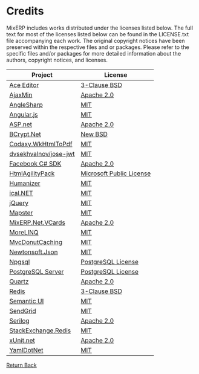 # Credits

MixERP includes works distributed under the licenses listed below. The full text for most of the licenses listed below can be found in the LICENSE.txt file accompanying each work. The original copyright notices have been preserved within the respective files and or packages. Please refer to the specific files and/or packages for more detailed information about the authors, copyright notices, and licenses.

| Project                                  | License                                  |
| ---------------------------------------- | ---------------------------------------- |
| [Ace Editor](https://ace.c9.io/)         | [3-Clause BSD](https://github.com/ajaxorg/ace/blob/master/LICENSE) |
| [AjaxMin](http://ajaxmin.codeplex.com/)  | [Apache 2.0](https://ajaxmin.codeplex.com/license) |
| [AngleSharp](https://github.com/AngleSharp/AngleSharp) | [MIT](https://github.com/AngleSharp/AngleSharp/blob/master/LICENSE) |
| [Angular.js](https://angularjs.org/)     | [MIT](https://github.com/angular/angular.js/blob/master/LICENSE) |
| [ASP.net](http://asp.net)                | [Apache 2.0](http://aspnetwebstack.codeplex.com/license) |
| [BCrypt.Net](BCrypt-Official)            | [New BSD](https://bcrypt.codeplex.com/license) |
| [Codaxy.WkHtmlToPdf](https://github.com/codaxy/wkhtmltopdf) | [MIT](https://github.com/codaxy/wkhtmltopdf/blob/master/README.md) |
| [dvsekhvalnov/jose-jwt](https://github.com/dvsekhvalnov/jose-jwt) | [MIT](https://github.com/dvsekhvalnov/jose-jwt/blob/master/LICENSE) |
| [Facebook C# SDK](https://github.com/facebook-csharp-sdk/facebook-csharp-sdk) | [Apache 2.0](https://github.com/facebook-csharp-sdk/facebook-csharp-sdk/blob/master/LICENSE.txt) |
| [HtmlAgilityPack](https://htmlagilitypack.codeplex.com/) | [Microsoft Public License](https://htmlagilitypack.codeplex.com/license) |
| [Humanizer](https://github.com/Humanizr/Humanizer) | [MIT](https://github.com/Humanizr/Humanizer/blob/dev/LICENSE) |
| [ical.NET](https://github.com/rianjs/ical.net) | [MIT](https://github.com/rianjs/ical.net/blob/master/license.md) |
| [jQuery](http://jquery.com/)             | [MIT](https://github.com/jquery/jquery/blob/master/LICENSE.txt) |
| [Mapster](https://github.com/eswann/Mapster) | [MIT](https://github.com/eswann/Mapster/blob/master/LICENSE) |
| [MixERP.Net.VCards](https://github.com/mixerp/MixERP.Net.VCards) | [Apache 2.0](https://github.com/mixerp/MixERP.Net.VCards/blob/master/LICENSE.MD) |
| [MoreLINQ](https://github.com/morelinq/MoreLINQ) | [MIT](https://github.com/morelinq/MoreLINQ/blob/master/lic/corefx/LICENSE) |
| [MvcDonutCaching](https://github.com/moonpyk/mvcdonutcaching) | [MIT](https://github.com/moonpyk/mvcdonutcaching) |
| [Newtonsoft.Json](http://www.newtonsoft.com/json) | [MIT](https://github.com/JamesNK/Newtonsoft.Json/blob/master/LICENSE.md) |
| [Npgsql](http://www.npgsql.org/)         | [PostgreSQL License](https://github.com/npgsql/npgsql/blob/dev/LICENSE.txt) |
| [PostgreSQL Server](http://postgresql.org/) | [PostgreSQL License](https://www.postgresql.org/about/licence/) |
| [Quartz](https://www.quartz-scheduler.net/) | [Apache 2.0](https://github.com/quartznet/quartznet/blob/master/license.txt) |
| [Redis](https://redis.io/)               | [3-Clause BSD](https://redis.io/topics/license) |
| [Semantic UI](http://semantic-ui.com/)   | [MIT](https://github.com/Semantic-Org/Semantic-UI/blob/master/LICENSE.md) |
| [SendGrid](https://github.com/sendgrid/sendgrid-csharp) | [MIT](https://github.com/sendgrid/sendgrid-csharp/blob/master/LICENSE.txt) |
| [Serilog](https://serilog.net/)          | [Apache 2.0](https://github.com/serilog/serilog/blob/dev/LICENSE) |
| [StackExchange.Redis](https://github.com/StackExchange/StackExchange.Redis) | [MIT](https://github.com/StackExchange/StackExchange.Redis/blob/master/LICENSE) |
| [xUnit.net](https://xunit.github.io/)    | [Apache 2.0](https://github.com/xunit/xunit/blob/master/license.txt) |
| [YamlDotNet](https://github.com/aaubry/YamlDotNet) | [MIT](https://github.com/aaubry/YamlDotNet/blob/master/LICENSE) |

[Return Back](../../README.md)

